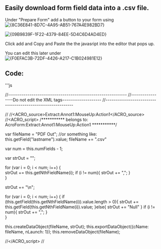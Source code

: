 Easily download form field data into a .csv file.
-----
Under "Prepare Form" add a button to your form using   ![{8C36E841-8D7C-4A95-AB51-767A4E982BD7}](https://github.com/user-attachments/assets/70d6e854-670a-44e5-a5ef-4f5ce18d2157)

![{09B9839F-1F22-4379-84EE-5D4C6D4AD4ED}](https://github.com/user-attachments/assets/9b9b33f8-da6f-43d9-a296-7fffeea3bc6b)

Click add and Copy and Paste the the javasript into the editor that pops up.

You can edit this later under ![{F0EFAC3B-72DF-4426-A217-C1B024981E12}](https://github.com/user-attachments/assets/eddda5fc-2c3b-407a-879c-7a7018e83fc4)

Code:
-----
'''js

//-------------------------------------------------------------
//-----------------Do not edit the XML tags--------------------
//-------------------------------------------------------------

//<AcroForm>
//<ACRO_source>Extract:Annot1:MouseUp:Action1</ACRO_source>
//<ACRO_script>
/*********** belongs to: AcroForm:Extract:Annot1:MouseUp:Action1 ***********/

var fileName = "PDF Out"; //or something like: this.getField("lastname").value;
fileName += ".csv"

var num = this.numFields - 1;

var strOut = "";

for (var i = 0; i < num; i++)
{  
  strOut += this.getNthFieldName(i);
  if (i != num){ 
     strOut += ","; 
  }       
}

strOut += "\n";

for (var i = 0; i < num; i++)
{ 
  if (this.getField(this.getNthFieldName(i)).value.length > 0){
    strOut += this.getField(this.getNthFieldName(i)).value;
  }else{
    strOut += "Null"
  }
  if (i != num){
    strOut += ",";
  }        
}

this.createDataObject(fileName, strOut);
this.exportDataObject({cName: fileName, nLaunch: 1});
this.removeDataObject(fileName);

//</ACRO_script> 
//</AcroForm>




